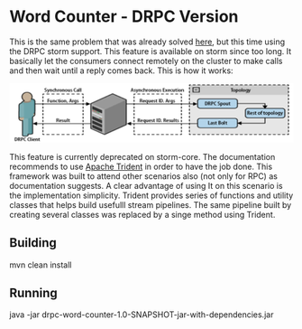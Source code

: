 # Word Counter - DRPC Version

This is the same problem that was already solved [here](https://github.com/cyberjso/sandbox/tree/master/apache-storm/word-counter), but this time using the DRPC storm support.
This feature is available on storm since too long. It basically let the consumers connect remotely on the cluster to make calls and then wait until a reply comes back.
This is how it works:

![drpc-workflow](https://raw.githubusercontent.com/cyberjso/sandbox/master/apache-storm/drpc-word-counter/drpc-workflow.png)


This feature is currently deprecated on storm-core. The documentation recommends to use [Apache Trident](https://storm.apache.org/documentation/Trident-API-Overview.html) in order to have the job done. 
This framework was built to attend other scenarios also (not only for RPC) as documentation suggests. A clear advantage of using It on this scenario is the implementation simplicity. Trident provides series of functions and utility classes that helps build usefulll stream pipelines. 
The same pipeline built by creating several classes was replaced by a singe method using Trident.


## Building 
mvn clean install

## Running
java -jar drpc-word-counter-1.0-SNAPSHOT-jar-with-dependencies.jar
